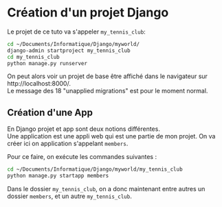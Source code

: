 # Création d'un projet Django

Le projet de ce tuto va s'appeler `my_tennis_club`:  

```bash
cd ~/Documents/Informatique/Django/myworld/
django-admin startproject my_tennis_club
cd my_tennis_club
python manage.py runserver
```

On peut alors voir un projet de base être affiché dans le navigateur sur http://localhost:8000/.  
Le message des 18 "unapplied migrations" est pour le moment normal.  

## Création d'une App

En Django projet et app sont deux notions différentes.  
Une application est une appli web qui est une partie de mon projet.
On va créer ici on application s'appelant `members`.

Pour ce faire, on exécute les commandes suivantes :

```bash
cd ~/Documents/Informatique/Django/myworld/my_tennis_club
python manage.py startapp members
```

Dans le dossier `my_tennis_club`, on a donc maintenant entre autres un dossier `members`, et un autre `my_tennis_club`.  